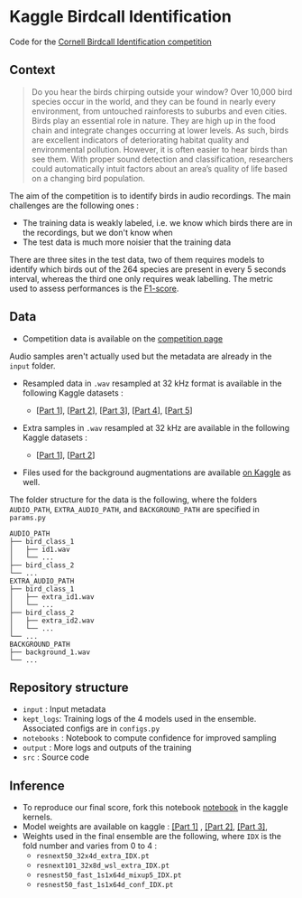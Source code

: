 # Kaggle Birdcall Identification

Code for the [Cornell Birdcall Identification competition](https://www.kaggle.com/c/birdsong-recognition)

## Context

> Do you hear the birds chirping outside your window? Over 10,000 bird species occur in the world, and they can be found in nearly every environment, from untouched rainforests to suburbs and even cities. Birds play an essential role in nature. They are high up in the food chain and integrate changes occurring at lower levels. As such, birds are excellent indicators of deteriorating habitat quality and environmental pollution. However, it is often easier to hear birds than see them. With proper sound detection and classification, researchers could automatically intuit factors about an area’s quality of life based on a changing bird population.

The aim of the competition is to identify birds in audio recordings. The main challenges are the following ones : 
- The training data is weakly labeled, i.e. we know which birds there are in the recordings, but we don't know when
- The test data is much more noisier that the training data

There are three sites in the test data, two of them requires models to identify which birds out of the 264 species are present in every 5 seconds interval, whereas the third one only requires weak labelling. The metric used to assess performances is the [F1-score](https://en.wikipedia.org/wiki/F1_score). 


## Data

- Competition data is available on the [competition page](https://www.kaggle.com/c/birdsong-recognition/data)

Audio samples aren't actually used but the metadata are already in the `input` folder.

- Resampled data in `.wav` resampled at 32 kHz format is available in the following Kaggle datasets : 
  - [[Part 1](https://www.kaggle.com/ttahara/birdsong-resampled-train-audio-00)], 
 [[Part 2](https://www.kaggle.com/ttahara/birdsong-resampled-train-audio-01)], 
 [[Part 3](https://www.kaggle.com/ttahara/birdsong-resampled-train-audio-02)], 
 [[Part 4](https://www.kaggle.com/ttahara/birdsong-resampled-train-audio-03)], 
 [[Part 5](https://www.kaggle.com/ttahara/birdsong-resampled-train-audio-04)]

- Extra samples in `.wav` resampled at 32 kHz are available in the following Kaggle datasets :
  - [[Part 1](https://www.kaggle.com/ludovick/xenoexternalwav0)],
[[Part 2](https://www.kaggle.com/ludovick/xenoexternalwav1)]

- Files used for the background augmentations are available [on Kaggle](https://www.kaggle.com/theoviel/bird-backgrounds) as well.

The folder structure for the data is the following, where the folders `AUDIO_PATH`, `EXTRA_AUDIO_PATH`,  and `BACKGROUND_PATH` are specified in `params.py`

```
AUDIO_PATH
├── bird_class_1
│   ├── id1.wav
│   └── ...
├── bird_class_2
└── ...
EXTRA_AUDIO_PATH
├── bird_class_1
│   ├── extra_id1.wav
│   └── ...
├── bird_class_2
│   ├── extra_id2.wav
│   └── ...
└── ...
BACKGROUND_PATH
├── background_1.wav
└── ...
```

## Repository structure

- `input` : Input metadata
- `kept_logs`: Training logs of the 4 models used in the ensemble. Associated configs are in `configs.py`
- `notebooks` : Notebook to compute confidence for improved sampling
- `output` : More logs and outputs of the training
- `src` : Source code

## Inference

- To reproduce our final score, fork this notebook [notebook](https://www.kaggle.com/theoviel/inference-theo) in the kaggle kernels.
- Model weights are available on kaggle : [[Part 1]](https://www.kaggle.com/theoviel/birds-cp-1) , [[Part 2]](https://www.kaggle.com/theoviel/birds-cp-2), [[Part 3]](https://www.kaggle.com/theoviel/birds-checkpoints-3), 
- Weights used in the final ensemble are the following, where `IDX` is the fold number and varies from 0 to 4 :
  - `resnext50_32x4d_extra_IDX.pt`
  - `resnext101_32x8d_wsl_extra_IDX.pt`
  - `resnest50_fast_1s1x64d_mixup5_IDX.pt`
  - `resnest50_fast_1s1x64d_conf_IDX.pt`
